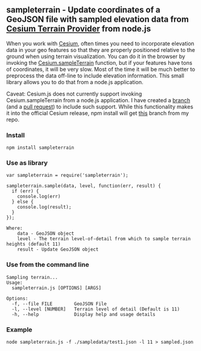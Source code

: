 ## sampleterrain - Update coordinates of a GeoJSON file with sampled elevation data from [Cesium Terrain Provider](https://cesiumjs.org/data-and-assets/terrain/stk-world-terrain.html) from node.js

When you work with [Cesium](https://cesiumjs.org/), often times you need to incorporate elevation data in your geo features so that they are properly positioned relative to the ground when using terrain visualization. You can do it in the browser by invoking the [Cesium.sampleTerrain](https://cesiumjs.org/Cesium/Build/Documentation/sampleTerrain.html) function, but if your features have tons of coordinates, it will be very slow. Most of the time it will be much better to preprocess the data off-line to include elevation information. This small library allows you to do that from a node.js application.

Caveat: Cesium.js does not currently support invoking Cesium.sampleTerrain from a node.js application. I have created a [branch](https://github.com/jimmyangel/cesium/tree/loadWithXhr-for-node) (and a [pull request](https://github.com/AnalyticalGraphicsInc/cesium/pull/5138)) to include such support. While this functionality makes it into the official Cesium release, npm install will get [this](https://github.com/jimmyangel/cesium/tree/lhxr-build) branch from my repo.

### Install
```
npm install sampleterrain
```

### Use as library

```
var sampleterrain = require('sampleterrain');

sampleterrain.sample(data, level, function(err, result) {
  if (err) {
    console.log(err)
  } else {
    console.log(result);
  }
});

Where:
	data - GeoJSON object
	level - The terrain level-of-detail from which to sample terrain heights (default 11)
	result - Update GeoJSON object

```

### Use from the command line
```
Sampling terrain...
Usage:
  sampleterrain.js [OPTIONS] [ARGS]

Options: 
  -f, --file FILE        GeoJSON File
  -l, --level [NUMBER]   Terrain level of detail (Default is 11)
  -h, --help             Display help and usage details
```

### Example
```
node sampleterrain.js -f ./sampledata/test1.json -l 11 > sampled.json
```